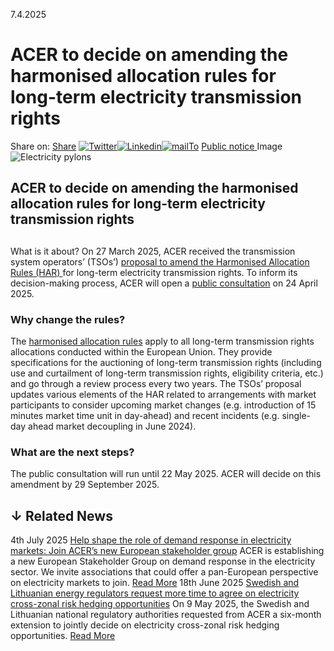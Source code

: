 7.4.2025
# ACER to decide on amending the harmonised allocation rules for long-term electricity transmission rights
Share on: [Share](https://www.addtoany.com/share#url=https%3A%2F%2Fwww.acer.europa.eu%2Fnews%2Facer-decide-amending-harmonised-allocation-rules-long-term-electricity-transmission-rights&title=ACER%20to%20decide%20on%20amending%20the%20harmonised%20allocation%20rules%20for%20long-term%20electricity%20transmission%20rights)
[![Twitter](https://www.acer.europa.eu/sites/default/files/bluesky.svg)](https://www.acer.europa.eu/#bluesky)[![Linkedin](https://www.acer.europa.eu/sites/default/files/linkedin.svg)](https://www.acer.europa.eu/#linkedin)[![mailTo](https://www.acer.europa.eu/sites/default/files/copy-url.png)](https://www.acer.europa.eu/#copy_link)
[Public notice ](https://www.acer.europa.eu/sites/default/files/documents/Media/News/Documents/Public-notice-ACER-ELE-2025-003.pdf)
Image
![Electricity pylons](https://www.acer.europa.eu/sites/default/files/styles/main_images_news_and_pages_little_/public/2025-04/Electricity-pylons.jpg?itok=CGZG5CPB)
## ACER to decide on amending the harmonised allocation rules for long-term electricity transmission rights
## 
What is it about?
On 27 March 2025, ACER received the transmission system operators’ (TSOs’) [proposal to amend the Harmonised Allocation Rules (HAR) ](https://www.acer.europa.eu/sites/default/files/documents/Official_documents/Public_consultations/PC-2025-E-03/250327-Proposal-HAR-amendment.pdf)for long-term electricity transmission rights.
To inform its decision-making process, ACER will open a [public consultation](https://www.acer.europa.eu/public-consultation/pc2025e03-public-consultation-amendment-harmonised-allocation-rules-long-term) on 24 April 2025.
### **Why change the rules?**
The [harmonised allocation rules](https://www.acer.europa.eu/electricity/market-rules/forward-capacity-allocation/forward-allocation-of-cross-zonal-capacities) apply to all long-term transmission rights allocations conducted within the European Union. They provide specifications for the auctioning of long-term transmission rights (including use and curtailment of long-term transmission rights, eligibility criteria, etc.) and go through a review process every two years. 
The TSOs’ proposal updates various elements of the HAR related to arrangements with market participants to consider upcoming market changes (e.g. introduction of 15 minutes market time unit in day-ahead) and recent incidents (e.g. single-day ahead market decoupling in June 2024).
### **What are the next steps?**
The public consultation will run until 22 May 2025. 
ACER will decide on this amendment by 29 September 2025. 
## ↓ Related News
4th July 2025 
[Help shape the role of demand response in electricity markets: Join ACER’s new European stakeholder group](https://www.acer.europa.eu/news/help-shape-role-demand-response-electricity-markets-join-acers-new-european-stakeholder-group)
ACER is establishing a new European Stakeholder Group on demand response in the electricity sector. We invite associations that could offer a pan-European perspective on electricity markets to join. 
[Read More](https://www.acer.europa.eu/news/help-shape-role-demand-response-electricity-markets-join-acers-new-european-stakeholder-group)
18th June 2025 
[Swedish and Lithuanian energy regulators request more time to agree on electricity cross-zonal risk hedging opportunities](https://www.acer.europa.eu/news/swedish-and-lithuanian-energy-regulators-request-more-time-agree-electricity-cross-zonal-risk-hedging-opportunities)
On 9 May 2025, the Swedish and Lithuanian national regulatory authorities requested from ACER a six-month extension to jointly decide on electricity cross-zonal risk hedging opportunities. 
[Read More](https://www.acer.europa.eu/news/swedish-and-lithuanian-energy-regulators-request-more-time-agree-electricity-cross-zonal-risk-hedging-opportunities)
[](https://www.acer.europa.eu/news/acer-decide-amending-harmonised-allocation-rules-long-term-electricity-transmission-rights)
